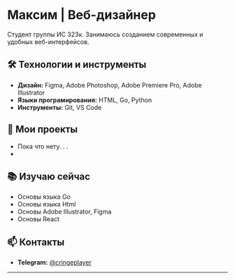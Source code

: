 # Максим | Веб-дизайнер

Студент группы ИС 323к. Занимаюсь созданием современных и удобных веб-интерфейсов.

## 🛠 Технологии и инструменты

- **Дизайн:** Figma, Adobe Photoshop, Adobe Premiere Pro, Adobe Illustrator
- **Языки програмирования:** HTML, Go, Python
- **Инструменты:** Git, VS Code

## 📁 Мои проекты
- Пока что нету. . .
- 
## 📚 Изучаю сейчас

- Основы языка Go
- Основы языка Html
- Основы Adobe Illustrator, Figma
- Основы React

## 📫 Контакты

- **Telegram:** [@cringeplayer](https://t.me/cringeplayer)

---
